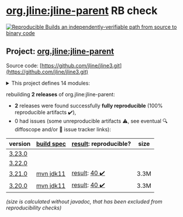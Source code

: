 [org.jline:jline-parent](https://central.sonatype.com/artifact/org.jline/jline-parent/3.21.0/versions) RB check
=======

[![Reproducible Builds](https://reproducible-builds.org/images/logos/rb.svg) an independently-verifiable path from source to binary code](https://reproducible-builds.org/)

## Project: [org.jline:jline-parent](https://central.sonatype.com/artifact/org.jline/jline-parent/3.21.0/versions)

Source code: [https://github.com/jline/jline3.git](https://github.com/jline/jline3.git)

<details><summary>This project defines 14 modules:</summary>

* [org.jline:jline](https://central.sonatype.com/artifact/org.jline/jline/3.21.0)
* [org.jline:jline-builtins](https://central.sonatype.com/artifact/org.jline/jline-builtins/3.21.0)
* [org.jline:jline-console](https://central.sonatype.com/artifact/org.jline/jline-console/3.21.0)
* [org.jline:jline-demo](https://central.sonatype.com/artifact/org.jline/jline-demo/3.21.0)
* [org.jline:jline-graal](https://central.sonatype.com/artifact/org.jline/jline-graal/3.21.0)
* [org.jline:jline-groovy](https://central.sonatype.com/artifact/org.jline/jline-groovy/3.21.0)
* [org.jline:jline-parent](https://central.sonatype.com/artifact/org.jline/jline-parent/3.21.0)
* [org.jline:jline-reader](https://central.sonatype.com/artifact/org.jline/jline-reader/3.21.0)
* [org.jline:jline-remote-ssh](https://central.sonatype.com/artifact/org.jline/jline-remote-ssh/3.21.0)
* [org.jline:jline-remote-telnet](https://central.sonatype.com/artifact/org.jline/jline-remote-telnet/3.21.0)
* [org.jline:jline-style](https://central.sonatype.com/artifact/org.jline/jline-style/3.21.0)
* [org.jline:jline-terminal](https://central.sonatype.com/artifact/org.jline/jline-terminal/3.21.0)
* [org.jline:jline-terminal-jansi](https://central.sonatype.com/artifact/org.jline/jline-terminal-jansi/3.21.0)
* [org.jline:jline-terminal-jna](https://central.sonatype.com/artifact/org.jline/jline-terminal-jna/3.21.0)
</details>

rebuilding **2 releases** of org.jline:jline-parent:
- **2** releases were found successfully **fully reproducible** (100% reproducible artifacts :heavy_check_mark:),
- 0 had issues (some unreproducible artifacts :warning:, see eventual :mag: diffoscope and/or :memo: issue tracker links):

| version | [build spec](/BUILDSPEC.md) | [result](https://reproducible-builds.org/docs/jvm/): reproducible? | size |
| -- | --------- | ------ | -- |
| [3.23.0](https://central.sonatype.com/artifact/org.jline/jline-parent/3.23.0/pom) | | | |
| [3.22.0](https://central.sonatype.com/artifact/org.jline/jline-parent/3.22.0/pom) | | | |
| [3.21.0](https://central.sonatype.com/artifact/org.jline/jline-parent/3.21.0/pom) | [mvn jdk11](jline-3.21.0.buildspec) | [result](jline-parent-3.21.0.buildinfo): [40 :heavy_check_mark: ](jline-parent-3.21.0.buildcompare) | 3.3M |
| [3.20.0](https://central.sonatype.com/artifact/org.jline/jline-parent/3.20.0/pom) | [mvn jdk11](jline-3.20.0.buildspec) | [result](jline-parent-3.20.0.buildinfo): [40 :heavy_check_mark: ](jline-parent-3.20.0.buildcompare) | 3.3M |

<i>(size is calculated without javadoc, that has been excluded from reproducibility checks)</i>
